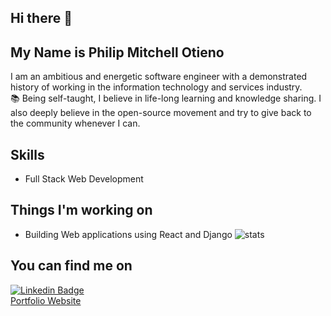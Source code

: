 ## Hi there 👋

## My Name is Philip Mitchell Otieno

I am an ambitious and energetic software engineer with a demonstrated history of working in the information technology and services industry.<br>
📚 Being self-taught, I believe in life-long learning and knowledge sharing. I also deeply believe in the open-source movement and try to give back to the community whenever I can.

## Skills
* Full Stack Web Development

## Things I'm working on
* Building Web applications using React and Django
![stats](https://github-readme-stats.vercel.app/api?username=philipotieno&&show_icons=true&title_color=ffffff&icon_color=bb2acf&text_color=daf7dc&bg_color=151515)
## You can find me on
[![Linkedin Badge](https://img.shields.io/badge/-LinkedIn-blue?style=flat-square&logo=Linkedin&logoColor=white&link=https://www.linkedin.com/in/lucas-bittencourt/)](https://www.linkedin.com/in/philipotieno/)<br>
[Portfolio Website](https://philipotieno.github.io/)<br>
